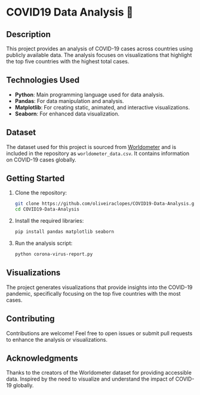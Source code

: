 # COVID19 Data Analysis 🔬

## Description
This project provides an analysis of COVID-19 cases across countries using publicly available data. The analysis focuses on visualizations that highlight the top five countries with the highest total cases.

## Technologies Used
- **Python**: Main programming language used for data analysis.
- **Pandas**: For data manipulation and analysis.
- **Matplotlib**: For creating static, animated, and interactive visualizations.
- **Seaborn**: For enhanced data visualization.

## Dataset
The dataset used for this project is sourced from [Worldometer](https://www.worldometers.info/coronavirus/) and is included in the repository as `worldometer_data.csv`. It contains information on COVID-19 cases globally.

## Getting Started
1. Clone the repository:
   ```bash
   git clone https://github.com/oliveiraclopes/COVID19-Data-Analysis.git
   cd COVID19-Data-Analysis

2. Install the required libraries:
    ```bash
    pip install pandas matplotlib seaborn
    
3. Run the analysis script:
    ```bash
    python corona-virus-report.py

## Visualizations
The project generates visualizations that provide insights into the COVID-19 pandemic, specifically focusing on the top five countries with the most cases.

## Contributing

Contributions are welcome! Feel free to open issues or submit pull requests to enhance the analysis or visualizations.

## Acknowledgments

Thanks to the creators of the Worldometer dataset for providing accessible data.
Inspired by the need to visualize and understand the impact of COVID-19 globally.
